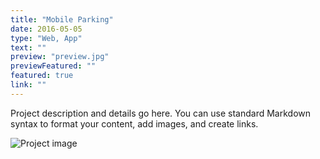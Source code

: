 ```yaml
---
title: "Mobile Parking"
date: 2016-05-05
type: "Web, App"
text: ""
preview: "preview.jpg"
previewFeatured: ""
featured: true
link: ""
---
```


Project description and details go here. You can use standard Markdown syntax to format your content, add images, and create links.

![Project image](/images/project-image.jpg)

